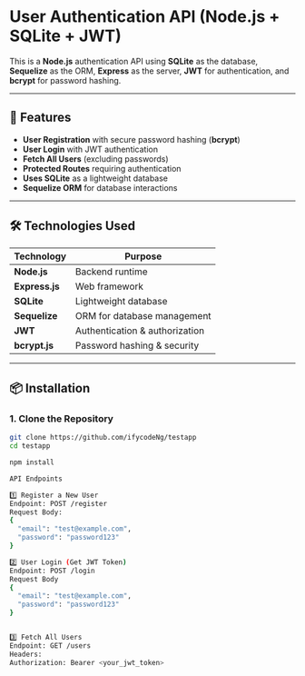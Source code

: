 # User Authentication API (Node.js + SQLite + JWT)

This is a **Node.js** authentication API using **SQLite** as the database, **Sequelize** as the ORM, **Express** as the server, **JWT** for authentication, and **bcrypt** for password hashing.

---

## 🚀 Features
- **User Registration** with secure password hashing (**bcrypt**)
- **User Login** with JWT authentication
- **Fetch All Users** (excluding passwords)
- **Protected Routes** requiring authentication
- **Uses SQLite** as a lightweight database
- **Sequelize ORM** for database interactions

---

## 🛠️ Technologies Used

| Technology       | Purpose |
|-----------------|---------|
| **Node.js**     | Backend runtime |
| **Express.js**  | Web framework |
| **SQLite**      | Lightweight database |
| **Sequelize**   | ORM for database management |
| **JWT**         | Authentication & authorization |
| **bcrypt.js**   | Password hashing & security |

---

## 📦 Installation

### **1. Clone the Repository**
```sh
git clone https://github.com/ifycodeNg/testapp
cd testapp

npm install

API Endpoints

1️⃣ Register a New User
Endpoint: POST /register
Request Body:
{
  "email": "test@example.com",
  "password": "password123"
}

2️⃣ User Login (Get JWT Token)
Endpoint: POST /login
Request Body
{
  "email": "test@example.com",
  "password": "password123"
}


3️⃣ Fetch All Users
Endpoint: GET /users
Headers:
Authorization: Bearer <your_jwt_token>
